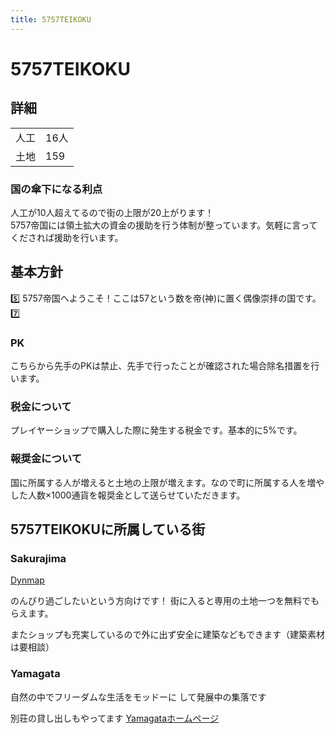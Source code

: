 ```yaml
---
title: 5757TEIKOKU
---
```


# 5757TEIKOKU
## 詳細
|||
|-|-|
| 人工 | 16人 |
| 土地 | 159  |

### 国の傘下になる利点
人工が10人超えてるので街の上限が20上がります！  
5757帝国には領土拡大の資金の援助を行う体制が整っています。気軽に言ってくだされば援助を行います。

## 基本方針
5️⃣ 5757帝国へようこそ！ここは57という数を帝(神)に置く偶像崇拝の国です。7️⃣

### PK
こちらから先手のPKは禁止、先手で行ったことが確認された場合除名措置を行います。

### 税金について
プレイヤーショップで購入した際に発生する税金です。基本的に5%です。

### 報奨金について
国に所属する人が増えると土地の上限が増えます。なので町に所属する人を増やした人数×1000通貨を報奨金として送らせていただきます。

## 5757TEIKOKUに所属している街

### Sakurajima
[Dynmap](http://map.japanmc.xyz/dynmap/?worldname=japanMC&mapname=flat&zoom=4&x=-6236&y=64&z=4591)

のんびり過ごしたいという方向けです！
街に入ると専用の土地一つを無料でもらえます。

またショップも充実しているので外に出ず安全に建築などもできます（建築素材は要相談）


### Yamagata

自然の中でフリーダムな生活をモッドーに
して発展中の集落です

別荘の貸し出しもやってます
[Yamagataホームページ](https://sites.google.com/view/jmc-yamagata/)

